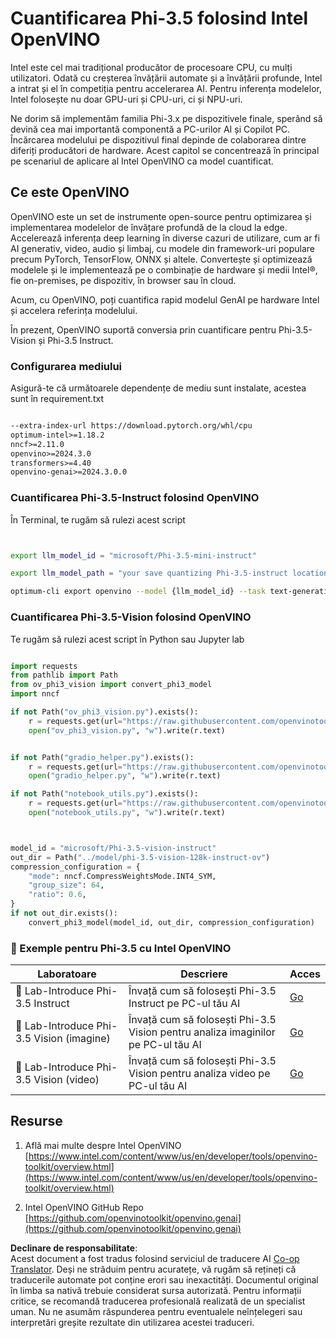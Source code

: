 <!--
CO_OP_TRANSLATOR_METADATA:
{
  "original_hash": "3139a6a82f357a9f90f1fe51c4caf65a",
  "translation_date": "2025-07-16T22:04:09+00:00",
  "source_file": "md/01.Introduction/04/UsingIntelOpenVINOQuantifyingPhi.md",
  "language_code": "ro"
}
-->
# **Cuantificarea Phi-3.5 folosind Intel OpenVINO**

Intel este cel mai tradițional producător de procesoare CPU, cu mulți utilizatori. Odată cu creșterea învățării automate și a învățării profunde, Intel a intrat și el în competiția pentru accelerarea AI. Pentru inferența modelelor, Intel folosește nu doar GPU-uri și CPU-uri, ci și NPU-uri.

Ne dorim să implementăm familia Phi-3.x pe dispozitivele finale, sperând să devină cea mai importantă componentă a PC-urilor AI și Copilot PC. Încărcarea modelului pe dispozitivul final depinde de colaborarea dintre diferiți producători de hardware. Acest capitol se concentrează în principal pe scenariul de aplicare al Intel OpenVINO ca model cuantificat.

## **Ce este OpenVINO**

OpenVINO este un set de instrumente open-source pentru optimizarea și implementarea modelelor de învățare profundă de la cloud la edge. Accelerează inferența deep learning în diverse cazuri de utilizare, cum ar fi AI generativ, video, audio și limbaj, cu modele din framework-uri populare precum PyTorch, TensorFlow, ONNX și altele. Convertește și optimizează modelele și le implementează pe o combinație de hardware și medii Intel®, fie on-premises, pe dispozitiv, în browser sau în cloud.

Acum, cu OpenVINO, poți cuantifica rapid modelul GenAI pe hardware Intel și accelera referința modelului.

În prezent, OpenVINO suportă conversia prin cuantificare pentru Phi-3.5-Vision și Phi-3.5 Instruct.

### **Configurarea mediului**

Asigură-te că următoarele dependențe de mediu sunt instalate, acestea sunt în requirement.txt

```txt

--extra-index-url https://download.pytorch.org/whl/cpu
optimum-intel>=1.18.2
nncf>=2.11.0
openvino>=2024.3.0
transformers>=4.40
openvino-genai>=2024.3.0.0

```

### **Cuantificarea Phi-3.5-Instruct folosind OpenVINO**

În Terminal, te rugăm să rulezi acest script

```bash


export llm_model_id = "microsoft/Phi-3.5-mini-instruct"

export llm_model_path = "your save quantizing Phi-3.5-instruct location"

optimum-cli export openvino --model {llm_model_id} --task text-generation-with-past --weight-format int4 --group-size 128 --ratio 0.6  --sym  --trust-remote-code {llm_model_path}


```

### **Cuantificarea Phi-3.5-Vision folosind OpenVINO**

Te rugăm să rulezi acest script în Python sau Jupyter lab

```python

import requests
from pathlib import Path
from ov_phi3_vision import convert_phi3_model
import nncf

if not Path("ov_phi3_vision.py").exists():
    r = requests.get(url="https://raw.githubusercontent.com/openvinotoolkit/openvino_notebooks/latest/notebooks/phi-3-vision/ov_phi3_vision.py")
    open("ov_phi3_vision.py", "w").write(r.text)


if not Path("gradio_helper.py").exists():
    r = requests.get(url="https://raw.githubusercontent.com/openvinotoolkit/openvino_notebooks/latest/notebooks/phi-3-vision/gradio_helper.py")
    open("gradio_helper.py", "w").write(r.text)

if not Path("notebook_utils.py").exists():
    r = requests.get(url="https://raw.githubusercontent.com/openvinotoolkit/openvino_notebooks/latest/utils/notebook_utils.py")
    open("notebook_utils.py", "w").write(r.text)



model_id = "microsoft/Phi-3.5-vision-instruct"
out_dir = Path("../model/phi-3.5-vision-128k-instruct-ov")
compression_configuration = {
    "mode": nncf.CompressWeightsMode.INT4_SYM,
    "group_size": 64,
    "ratio": 0.6,
}
if not out_dir.exists():
    convert_phi3_model(model_id, out_dir, compression_configuration)

```

### **🤖 Exemple pentru Phi-3.5 cu Intel OpenVINO**

| Laboratoare    | Descriere | Acces |
| -------- | ------- |  ------- |
| 🚀 Lab-Introduce Phi-3.5 Instruct  | Învață cum să folosești Phi-3.5 Instruct pe PC-ul tău AI    |  [Go](../../../../../code/09.UpdateSamples/Aug/intel-phi35-instruct-zh.ipynb)    |
| 🚀 Lab-Introduce Phi-3.5 Vision (imagine) | Învață cum să folosești Phi-3.5 Vision pentru analiza imaginilor pe PC-ul tău AI      |  [Go](../../../../../code/09.UpdateSamples/Aug/intel-phi35-vision-img.ipynb)    |
| 🚀 Lab-Introduce Phi-3.5 Vision (video)   | Învață cum să folosești Phi-3.5 Vision pentru analiza video pe PC-ul tău AI    |  [Go](../../../../../code/09.UpdateSamples/Aug/intel-phi35-vision-video.ipynb)    |

## **Resurse**

1. Află mai multe despre Intel OpenVINO [https://www.intel.com/content/www/us/en/developer/tools/openvino-toolkit/overview.html](https://www.intel.com/content/www/us/en/developer/tools/openvino-toolkit/overview.html)

2. Intel OpenVINO GitHub Repo [https://github.com/openvinotoolkit/openvino.genai](https://github.com/openvinotoolkit/openvino.genai)

**Declinare de responsabilitate**:  
Acest document a fost tradus folosind serviciul de traducere AI [Co-op Translator](https://github.com/Azure/co-op-translator). Deși ne străduim pentru acuratețe, vă rugăm să rețineți că traducerile automate pot conține erori sau inexactități. Documentul original în limba sa nativă trebuie considerat sursa autorizată. Pentru informații critice, se recomandă traducerea profesională realizată de un specialist uman. Nu ne asumăm răspunderea pentru eventualele neînțelegeri sau interpretări greșite rezultate din utilizarea acestei traduceri.